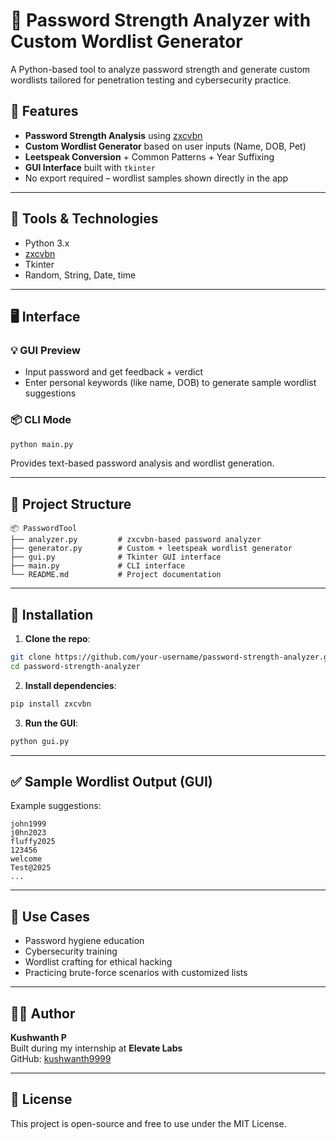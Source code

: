 # 🔐 Password Strength Analyzer with Custom Wordlist Generator

A Python-based tool to analyze password strength and generate custom wordlists tailored for penetration testing and cybersecurity practice.

## 🚀 Features

- **Password Strength Analysis** using [zxcvbn](https://github.com/dropbox/zxcvbn)
- **Custom Wordlist Generator** based on user inputs (Name, DOB, Pet)
- **Leetspeak Conversion** + Common Patterns + Year Suffixing
- **GUI Interface** built with `tkinter`
- No export required – wordlist samples shown directly in the app

---

## 🧰 Tools & Technologies

- Python 3.x
- [zxcvbn](https://pypi.org/project/zxcvbn/)
- Tkinter
- Random, String, Date, time

---

## 🖥️ Interface

### 💡 GUI Preview
- Input password and get feedback + verdict
- Enter personal keywords (like name, DOB) to generate sample wordlist suggestions

### 📦 CLI Mode
```bash
python main.py
```
Provides text-based password analysis and wordlist generation.

---

## 📁 Project Structure

```
📦 PasswordTool
├── analyzer.py         # zxcvbn-based password analyzer
├── generator.py        # Custom + leetspeak wordlist generator
├── gui.py              # Tkinter GUI interface
├── main.py             # CLI interface
└── README.md           # Project documentation
```

---

## 🔧 Installation

1. **Clone the repo**:
```bash
git clone https://github.com/your-username/password-strength-analyzer.git
cd password-strength-analyzer
```

2. **Install dependencies**:
```bash
pip install zxcvbn
```

3. **Run the GUI**:
```bash
python gui.py
```

---

## ✅ Sample Wordlist Output (GUI)

Example suggestions:
```
john1999
j0hn2023
fluffy2025
123456
welcome
Test@2025
...
```

---

## 🧪 Use Cases

- Password hygiene education
- Cybersecurity training
- Wordlist crafting for ethical hacking
- Practicing brute-force scenarios with customized lists

---

## 🧑‍💻 Author

**Kushwanth P**  
Built during my internship at **Elevate Labs**  
GitHub: [kushwanth9999](https://github.com/kushwanth9999)

---

## 📜 License

This project is open-source and free to use under the MIT License.